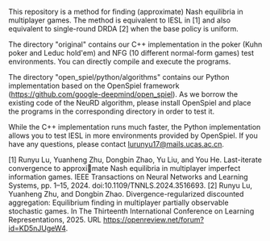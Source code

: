 This repository is a method for finding (approximate) Nash equilibria in multiplayer games. The method is equivalent to IESL in [1] and also equivalent to single-round DRDA [2] when the base policy is uniform.

The directory "original" contains our C++ implementation in the poker (Kuhn poker and Leduc hold'em) and NFG (10 different normal-form games) test environments. You can directly compile and execute the programs.

The directory "open_spiel/python/algorithms" contains our Python implementation based on the OpenSpiel framework (https://github.com/google-deepmind/open_spiel). As we borrow the existing code of the NeuRD algorithm, please install OpenSpiel and place the programs in the corresponding directory in order to test it.

While the C++ implementation runs much faster, the Python implementation allows you to test IESL in more environments provided by OpenSpiel. If you have any questions, please contact lurunyu17@mails.ucas.ac.cn.

[1] Runyu Lu, Yuanheng Zhu, Dongbin Zhao, Yu Liu, and You He. Last-iterate convergence to approximate Nash equilibria in multiplayer imperfect information games. IEEE Transactions on Neural Networks and Learning Systems, pp. 1–15, 2024. doi:10.1109/TNNLS.2024.3516693.
[2] Runyu Lu, Yuanheng Zhu, and Dongbin Zhao. Divergence-regularized discounted aggregation: Equilibrium finding in multiplayer partially observable stochastic games. In The Thirteenth International Conference on Learning Representations, 2025. URL https://openreview.net/forum?id=KD5nJUgeW4.
